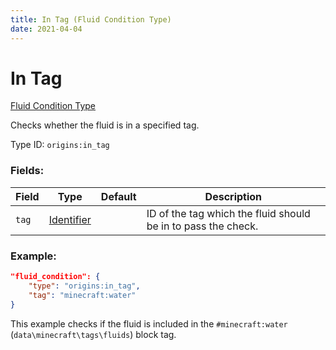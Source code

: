 ```yaml
---
title: In Tag (Fluid Condition Type)
date: 2021-04-04
---
```


# In Tag

[Fluid Condition Type](../fluid_condition_types.md)

Checks whether the fluid is in a specified tag.

Type ID: `origins:in_tag`

### Fields:

Field  | Type | Default | Description
-------|------|---------|-------------
`tag` | [Identifier](../data_types/identifier.md) | |  ID of the tag which the fluid should be in to pass the check.

### Example:
```json
"fluid_condition": {
    "type": "origins:in_tag",
    "tag": "minecraft:water"
}
```
This example checks if the fluid is included in the `#minecraft:water` (`data\minecraft\tags\fluids`) block tag.